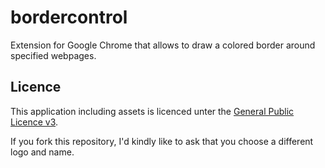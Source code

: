 # bordercontrol
Extension for Google Chrome that allows to draw a colored border around specified webpages.

## Licence
This application including assets is licenced unter the [General Public Licence v3](LICENSE).

If you fork this repository, I'd kindly like to ask that you choose a different logo and name.
